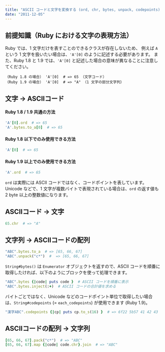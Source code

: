 ```yaml
---
title: "ASCII コードと文字を変換する (ord, chr, bytes, unpack, codepoints)"
date: "2011-12-05"
---
```


前提知識（Ruby における文字の表現方法）
----

Ruby では、1 文字だけを表すことのできるクラスが存在しないため、
例えば `A` という 1 文字を扱いたい場合は、`'A'[0]` のように記述する必要があります。
また、Ruby 1.8 と 1.9 では、`'A'[0]` と記述した場合の意味が異なることに注意してください。

~~~
（Ruby 1.8 の場合） 'A'[0]  # => 65 （文字コード）
（Ruby 1.9 の場合） 'A'[0]  # => "A" （1 文字の部分文字列）
~~~


文字 → ASCIIコード
----

#### Ruby 1.8 / 1.9 共通の方法

~~~ ruby
'A'[0].ord  # => 65
'A'.bytes.to_a[0]  # => 65
~~~

####  Ruby 1.8 以下でのみ使用できる方法

~~~ ruby
'A'[0]  # => 65
~~~

#### Ruby 1.9 以上でのみ使用できる方法

~~~ ruby
'A'.ord  # => 65
~~~

<div class="note">
<code>ord</code> は実際には ASCII コードではなく、コードポイントを表しています。
Unicode などで、1 文字が複数バイトで表現されている場合は、<code>ord</code> の返す値も 2 byte 以上の整数値になります。
</div>


ASCIIコード → 文字
----

~~~ ruby
65.chr  # => "A"
~~~


文字列 → ASCIIコードの配列
----

~~~ ruby
"ABC".bytes.to_a  # => [65, 66, 67]
"ABC".unpack("c*")  #  => [65, 66, 67]
~~~

`String#bytes()` は `Enumerator` オブジェクトを返すので、ASCII コードを順番に取得したければ、以下のようにブロックを使って処理できます。

~~~ ruby
"ABC".bytes {|code| puts code }  # ASCII コードを順番に表示
"ABC".bytes.inject(:+)  # ASCII コードの合計値を求める
~~~

バイトごとではなく、Unicode などのコードポイント単位で取得したい場合は、`String#codepoints` (= `each_codepoints`) が使用できます (Ruby 1.9)。

~~~ ruby
"漢字ABC".codepoints {|cp| puts cp.to_s(16) }  # => 6f22 5b57 41 42 43
~~~


ASCIIコードの配列 → 文字列
----

~~~ ruby
[65, 66, 67].pack("c*")  # => "ABC"
[65, 66, 67].map {|code| code.chr}.join  # => "ABC"
~~~


